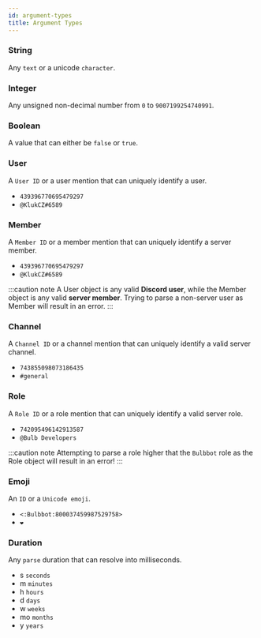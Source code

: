 ```yaml
---
id: argument-types
title: Argument Types
---
```


### String
Any `text` or a unicode `character`.

### Integer
Any unsigned non-decimal number from `0` to `9007199254740991`.

### Boolean
A value that can either be `false` or `true`.

### User
A `User ID` or a user mention that can uniquely identify a user.
* `439396770695479297`
* `@KlukCZ#6589`

### Member
A `Member ID` or a member mention that can uniquely identify a server member.
* `439396770695479297`
* `@KlukCZ#6589`

:::caution note
A User object is any valid **Discord user**, while the Member object is any valid **server member**. Trying to parse a non-server user as Member will result in an error.
:::

### Channel
A `Channel ID` or a channel mention that can uniquely identify a valid server channel.
* `743855098073186435`
* `#general`

### Role
A `Role ID` or a role mention that can uniquely identify a valid server role.
* `742095496142913587`
* `@Bulb Developers`

:::caution note
Attempting to parse a role higher that the `Bulbbot` role as the Role object will result in an error!
:::

### Emoji
An `ID` or a `Unicode emoji`.
* `<:Bulbbot:800037459987529758>`
* `❤️`

### Duration
Any `parse` duration that can resolve into milliseconds.
* s `seconds`
* m `minutes`
* h `hours`
* d `days`
* w `weeks`
* mo `months`
* y `years`
